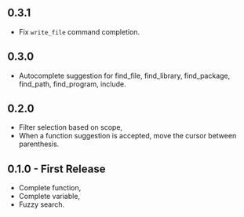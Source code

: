 ## 0.3.1
* Fix `write_file` command completion.
## 0.3.0
* Autocomplete suggestion for find_file, find_library, find_package, find_path, find_program, include.
## 0.2.0
* Filter selection based on scope,
* When a function suggestion is accepted, move the cursor between parenthesis.
## 0.1.0 - First Release
* Complete function,
* Complete variable,
* Fuzzy search.
